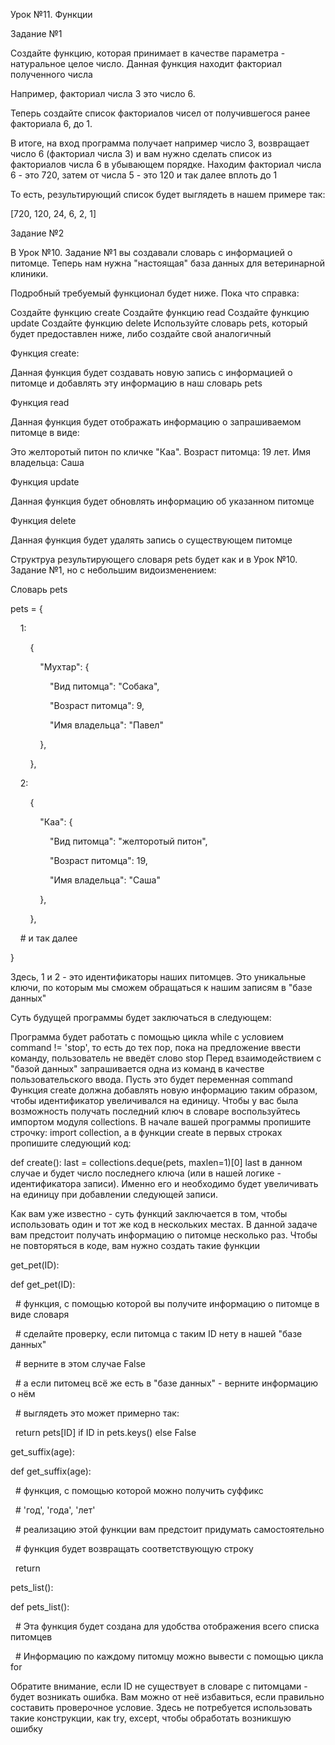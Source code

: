 Урок №11. Функции

Задание №1

Создайте функцию, которая принимает в качестве параметра - натуральное целое число.
Данная функция находит факториал полученного числа

Например, факториал числа 3 это число 6.

Теперь создайте список факториалов чисел от получившегося ранее факториала 6, до 1.

В итоге, на вход программа получает например число 3, возвращает число 6 (факториал числа 3) и вам нужно сделать список из факториалов числа 6 в убывающем порядке. Находим факториал числа 6 - это 720, затем от числа 5 - это 120 и так далее вплоть до 1

То есть, результирующий список будет выглядеть в нашем примере так:

[720, 120, 24, 6, 2, 1]

Задание №2

В Урок №10. Задание №1 вы создавали словарь с информацией о питомце. Теперь нам нужна "настоящая" база данных для ветеринарной клиники.

Подробный требуемый функционал будет ниже. Пока что справка:

Создайте функцию create
Создайте функцию read
Создайте функцию update
Создайте функцию delete
Используйте словарь pets, который будет предоставлен ниже, либо создайте свой аналогичный

Функция create:

Данная функция будет создавать новую запись с информацией о питомце и добавлять эту информацию в наш словарь pets

Функция read

Данная функция будет отображать информацию о запрашиваемом питомце в виде:

Это желторотый питон по кличке "Каа". Возраст питомца: 19 лет. Имя владельца: Саша

Функция update

Данная функция будет обновлять информацию об указанном питомце

Функция delete

Данная функция будет удалять запись о существующем питомце

Структруа результирующего словаря pets будет как и в Урок №10. Задание №1, но с небольшим видоизменением:

Словарь pets

pets = {

    1:

        {

            "Мухтар": {

                "Вид питомца": "Собака",

                "Возраст питомца": 9,

                "Имя владельца": "Павел"

            },

        },

    2:

        {

            "Каа": {

                "Вид питомца": "желторотый питон",

                "Возраст питомца": 19,

                "Имя владельца": "Саша"

            },

        },

    # и так далее

}

Здесь, 1 и 2 - это идентификаторы наших питомцев. Это уникальные ключи, по которым мы сможем обращаться к нашим записям в "базе данных"

Суть будущей программы будет заключаться в следующем:

Программа будет работать с помощью цикла while с условием command != 'stop', то есть до тех пор, пока на предложение ввести команду, пользователь не введёт слово stop
Перед взаимодействием с "базой данных" запрашивается одна из команд в качестве пользовательского ввода. Пусть это будет переменная command
Функция create должна добавлять новую информацию таким образом, чтобы идентификатор увеличивался на единицу. Чтобы у вас была возможность получать последний ключ в словаре воспользуйтесь импортом модуля collections. В начале вашей программы пропишите строчку: import collection, а в функции create в первых строках пропишите следующий код:

def create():
last = collections.deque(pets, maxlen=1)[0]
last в данном случае и будет число последнего ключа (или в нашей логике - идентификатора записи). Именно его и необходимо будет увеличивать на единицу при добавлении следующей записи.

Как вам уже известно - суть функций заключается в том, чтобы использовать один и тот же код в нескольких местах. В данной задаче вам предстоит получать информацию о питомце несколько раз. Чтобы не повторяться в коде, вам нужно создать такие функции

get_pet(ID):

def get_pet(ID):

  # функция, с помощью которой вы получите информацию о питомце в виде словаря

  # сделайте проверку, если питомца с таким ID нету в нашей "базе данных"

  # верните в этом случае False

  # а если питомец всё же есть в "базе данных" - верните информацию о нём

  # выглядеть это может примерно так:

  return pets[ID] if ID in pets.keys() else False

get_suffix(age):

def get_suffix(age):

  # функция, с помощью которой можно получить суффикс

  # 'год', 'года', 'лет'

  # реализацию этой функции вам предстоит придумать самостоятельно

  # функция будет возвращать соответствующую строку

  return

pets_list():

def pets_list():

  # Эта функция будет создана для удобства отображения всего списка питомцев

  # Информацию по каждому питомцу можно вывести с помощью цикла for

Обратите внимание, если ID не существует в словаре с питомцами - будет возникать ошибка. Вам можно от неё избавиться, если правильно составить проверочное условие. Здесь не потребуется использовать такие конструкции, как try, except, чтобы обработать возникшую ошибку
